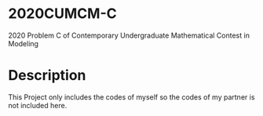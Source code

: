 # 2020CUMCM-C
 2020 Problem C of Contemporary Undergraduate Mathematical Contest in Modeling
# Description
 This Project only includes the codes of myself so the codes of my partner is not included here.